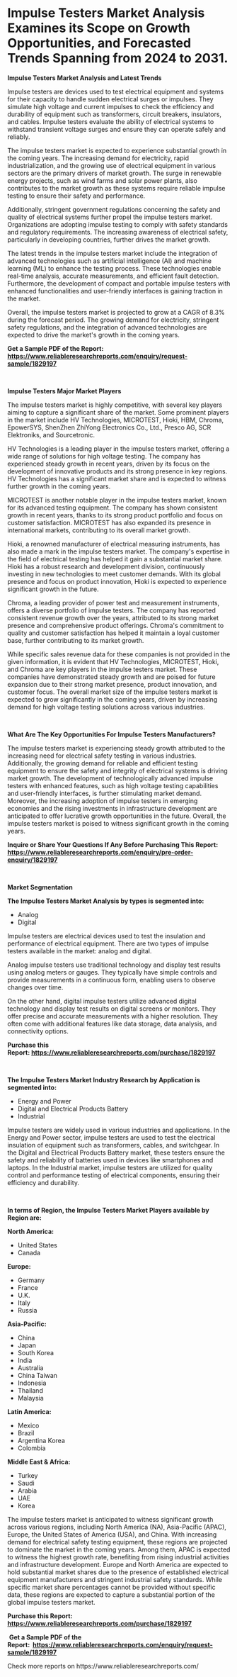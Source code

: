 <p><h1>Impulse Testers Market Analysis Examines its Scope on Growth Opportunities, and Forecasted Trends Spanning from 2024 to 2031.</h1></p><p><strong>Impulse Testers Market Analysis and Latest Trends</strong></p>
<p><p>Impulse testers are devices used to test electrical equipment and systems for their capacity to handle sudden electrical surges or impulses. They simulate high voltage and current impulses to check the efficiency and durability of equipment such as transformers, circuit breakers, insulators, and cables. Impulse testers evaluate the ability of electrical systems to withstand transient voltage surges and ensure they can operate safely and reliably.</p><p>The impulse testers market is expected to experience substantial growth in the coming years. The increasing demand for electricity, rapid industrialization, and the growing use of electrical equipment in various sectors are the primary drivers of market growth. The surge in renewable energy projects, such as wind farms and solar power plants, also contributes to the market growth as these systems require reliable impulse testing to ensure their safety and performance.</p><p>Additionally, stringent government regulations concerning the safety and quality of electrical systems further propel the impulse testers market. Organizations are adopting impulse testing to comply with safety standards and regulatory requirements. The increasing awareness of electrical safety, particularly in developing countries, further drives the market growth.</p><p>The latest trends in the impulse testers market include the integration of advanced technologies such as artificial intelligence (AI) and machine learning (ML) to enhance the testing process. These technologies enable real-time analysis, accurate measurements, and efficient fault detection. Furthermore, the development of compact and portable impulse testers with enhanced functionalities and user-friendly interfaces is gaining traction in the market.</p><p>Overall, the impulse testers market is projected to grow at a CAGR of 8.3% during the forecast period. The growing demand for electricity, stringent safety regulations, and the integration of advanced technologies are expected to drive the market's growth in the coming years.</p></p>
<p><strong>Get a Sample PDF of the Report:&nbsp; <a href="https://www.reliableresearchreports.com/enquiry/request-sample/1829197">https://www.reliableresearchreports.com/enquiry/request-sample/1829197</a></strong></p>
<p>&nbsp;</p>
<p><strong>Impulse Testers Major Market Players</strong></p>
<p><p>The impulse testers market is highly competitive, with several key players aiming to capture a significant share of the market. Some prominent players in the market include HV Technologies, MICROTEST, Hioki, HBM, Chroma, EpowerSYS, ShenZhen ZhiYong Electronics Co., Ltd., Presco AG, SCR Elektroniks, and Sourcetronic.</p><p>HV Technologies is a leading player in the impulse testers market, offering a wide range of solutions for high voltage testing. The company has experienced steady growth in recent years, driven by its focus on the development of innovative products and its strong presence in key regions. HV Technologies has a significant market share and is expected to witness further growth in the coming years.</p><p>MICROTEST is another notable player in the impulse testers market, known for its advanced testing equipment. The company has shown consistent growth in recent years, thanks to its strong product portfolio and focus on customer satisfaction. MICROTEST has also expanded its presence in international markets, contributing to its overall market growth.</p><p>Hioki, a renowned manufacturer of electrical measuring instruments, has also made a mark in the impulse testers market. The company's expertise in the field of electrical testing has helped it gain a substantial market share. Hioki has a robust research and development division, continuously investing in new technologies to meet customer demands. With its global presence and focus on product innovation, Hioki is expected to experience significant growth in the future.</p><p>Chroma, a leading provider of power test and measurement instruments, offers a diverse portfolio of impulse testers. The company has reported consistent revenue growth over the years, attributed to its strong market presence and comprehensive product offerings. Chroma's commitment to quality and customer satisfaction has helped it maintain a loyal customer base, further contributing to its market growth.</p><p>While specific sales revenue data for these companies is not provided in the given information, it is evident that HV Technologies, MICROTEST, Hioki, and Chroma are key players in the impulse testers market. These companies have demonstrated steady growth and are poised for future expansion due to their strong market presence, product innovation, and customer focus. The overall market size of the impulse testers market is expected to grow significantly in the coming years, driven by increasing demand for high voltage testing solutions across various industries.</p></p>
<p>&nbsp;</p>
<p><strong>What Are The Key Opportunities For Impulse Testers Manufacturers?</strong></p>
<p><p>The impulse testers market is experiencing steady growth attributed to the increasing need for electrical safety testing in various industries. Additionally, the growing demand for reliable and efficient testing equipment to ensure the safety and integrity of electrical systems is driving market growth. The development of technologically advanced impulse testers with enhanced features, such as high voltage testing capabilities and user-friendly interfaces, is further stimulating market demand. Moreover, the increasing adoption of impulse testers in emerging economies and the rising investments in infrastructure development are anticipated to offer lucrative growth opportunities in the future. Overall, the impulse testers market is poised to witness significant growth in the coming years.</p></p>
<p><strong>Inquire or Share Your Questions If Any Before Purchasing This Report: <a href="https://www.reliableresearchreports.com/enquiry/pre-order-enquiry/1829197">https://www.reliableresearchreports.com/enquiry/pre-order-enquiry/1829197</a></strong></p>
<p>&nbsp;</p>
<p><strong>Market Segmentation</strong></p>
<p><strong>The Impulse Testers Market Analysis by types is segmented into:</strong></p>
<p><ul><li>Analog</li><li>Digital</li></ul></p>
<p><p>Impulse testers are electrical devices used to test the insulation and performance of electrical equipment. There are two types of impulse testers available in the market: analog and digital. </p><p>Analog impulse testers use traditional technology and display test results using analog meters or gauges. They typically have simple controls and provide measurements in a continuous form, enabling users to observe changes over time.</p><p>On the other hand, digital impulse testers utilize advanced digital technology and display test results on digital screens or monitors. They offer precise and accurate measurements with a higher resolution. They often come with additional features like data storage, data analysis, and connectivity options.</p></p>
<p><strong>Purchase this Report:&nbsp;<a href="https://www.reliableresearchreports.com/purchase/1829197">https://www.reliableresearchreports.com/purchase/1829197</a></strong></p>
<p>&nbsp;</p>
<p><strong>The Impulse Testers Market Industry Research by Application is segmented into:</strong></p>
<p><ul><li>Energy and Power</li><li>Digital and Electrical Products Battery</li><li>Industrial</li></ul></p>
<p><p>Impulse testers are widely used in various industries and applications. In the Energy and Power sector, impulse testers are used to test the electrical insulation of equipment such as transformers, cables, and switchgear. In the Digital and Electrical Products Battery market, these testers ensure the safety and reliability of batteries used in devices like smartphones and laptops. In the Industrial market, impulse testers are utilized for quality control and performance testing of electrical components, ensuring their efficiency and durability.</p></p>
<p>&nbsp;</p>
<p><strong>In terms of Region, the Impulse Testers Market Players available by Region are:</strong></p>
<p>
    <p> <strong> North America: </strong>
        <ul>
            <li>United States</li>
            <li>Canada</li>
        </ul>
        </p> 
    <p> <strong> Europe: </strong>
        <ul>
            <li>Germany</li>
            <li>France</li>
            <li>U.K.</li>
            <li>Italy</li>
            <li>Russia</li>
        </ul>
        </p> 
    <p> <strong> Asia-Pacific: </strong>
        <ul>
            <li>China</li>
            <li>Japan</li>
            <li>South Korea</li>
            <li>India</li>
            <li>Australia</li>
            <li>China Taiwan</li>
            <li>Indonesia</li>
            <li>Thailand</li>
            <li>Malaysia</li>
        </ul>
        </p> 
    <p> <strong> Latin America: </strong>
        <ul>
            <li>Mexico</li>
            <li>Brazil</li>
            <li>Argentina Korea</li>
            <li>Colombia</li>
        </ul>
        </p> 
    <p> <strong> Middle East & Africa: </strong>
        <ul>
            <li>Turkey</li>
            <li>Saudi</li>
            <li>Arabia</li>
            <li>UAE</li>
            <li>Korea</li>
        </ul>
    </p>
    </p>
<p><p>The impulse testers market is anticipated to witness significant growth across various regions, including North America (NA), Asia-Pacific (APAC), Europe, the United States of America (USA), and China. With increasing demand for electrical safety testing equipment, these regions are projected to dominate the market in the coming years. Among them, APAC is expected to witness the highest growth rate, benefiting from rising industrial activities and infrastructure development. Europe and North America are expected to hold substantial market shares due to the presence of established electrical equipment manufacturers and stringent industrial safety standards. While specific market share percentages cannot be provided without specific data, these regions are expected to capture a substantial portion of the global impulse testers market.</p></p>
<p><strong>Purchase this Report: <a href="https://www.reliableresearchreports.com/purchase/1829197">https://www.reliableresearchreports.com/purchase/1829197</a></strong></p>
<p>&nbsp;<strong>Get a Sample PDF of the Report:&nbsp;&nbsp;<a href="https://www.reliableresearchreports.com/enquiry/request-sample/1829197">https://www.reliableresearchreports.com/enquiry/request-sample/1829197</a></strong></p>
<p><strong></strong></p>
<p>Check more reports on https://www.reliableresearchreports.com/</p>